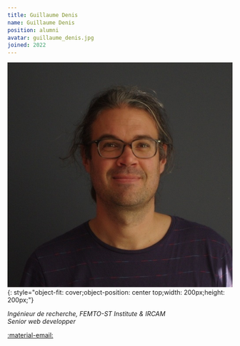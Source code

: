 ```yaml
---
title: Guillaume Denis
name: Guillaume Denis
position: alumni
avatar: guillaume_denis.jpg
joined: 2022
---
```


![img](../images/people/guillaume_denis.jpg){: style="object-fit: cover;object-position: center top;width: 200px;height: 200px;"}

_Ingénieur de recherche, FEMTO-ST Institute & IRCAM_<br>
_Senior web developper_

<a href="mailto:gdenispro@gmail.com">:material-email:</a>&nbsp;&nbsp;&nbsp;&nbsp;

<!-- ### Bio 

My undergrad was at Dartmouth College, where I mostly did Computer Science and Engineering, but sparked an interest in the connection between AI and neuroscience. This led me in 2014 to a PhD program in Computer Science at the University of Rochester, where I quickly discovered that making "brain inspired AI" means first understanding "brains." I transferred to the Brain and Cognitive Science department in 2015, where I did my main PhD work on Bayesian Inference in low-level visual perception, graduating in fall 2020. 

### Research Interests

Everyone keeps talking about optimal Bayesian brains (myself included). What does this really mean? How far can this metaphor take us? When, why, and how do optimal agents use probability to reason about the world? And, finally, what can all of this really tell us about the brain? 

-->